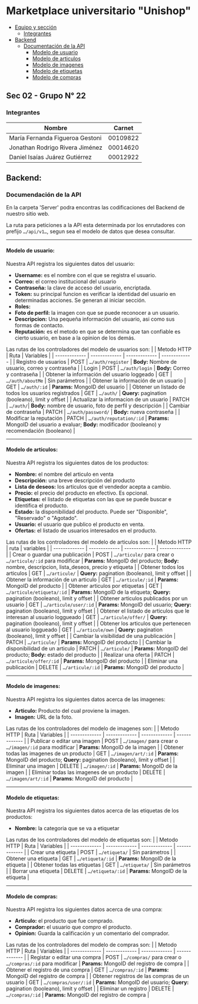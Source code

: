 # Marketplace universitario "Unishop"

- [Equipo y sección](#sec-02---grupo-n°-22)
    - [Integrantes](#integrantes)
- [Backend](#carpeta-server)
    - [Documentación de la API](#documendación-de-la-api)
        - [Modelo de usuario](#modelo-de-usuario)
        - [Modelo de articulos](#modelo-de-articulos)
        - [Modelo de imagenes](#modelo-de-imagenes)
        - [Modelo de etiquetas](#modelo-de-etiquetas)
        - [Modelo de compras](#modelo-de-compras)

## Sec 02 - Grupo N° 22

### Integrantes

| Nombre        | Carnet        |
| ------------- | ------------- |
| María Fernanda Figueroa Gestoni | 00109822 |
| Jonathan Rodrigo Rivera Jiménez | 00014620 |
| Daniel Isaías Juárez Gutiérrez  | 00012922 |

## Backend:

### Documendación de la API

En la carpeta 'Server' podra encontras las codificaciones del Backend de nuestro sitio web.

La ruta para peticiones a la API esta determinada por los enrutadores con prefijo `…/api/v1…`, segun sea el modelo de datos que desea consultar.

---
#### Modelo de usuario:

Nuestra API registra los siguientes datos del usuario:
- **Username:** es el nombre con el que se registra el usuario.
- **Correo:** el correo institucional del usuario
- **Contraseña:** la clave de acceso del usuario, encriptada.
- **Token:** su principal funcion es verificar la identidad del usuario en determinadas acciones. Se generan al iniciar sección.
- **Roles:** 
- **Foto de perfil:** la imagen con que se puede reconocer a un usuario.
- **Descripcion:** Una pequeña información del usuario, asi como sus formas de contacto.
- **Reputación:** es el metodo en que se determina que tan confiable es cierto usuario, en base a la opinion de los demás.

Las rutas de los controladores del modelo de usuarios son:
|  | Metodo HTTP | Ruta | Variables |
| ------------- | ------------- | ------------- | ------------- |
| Registro de usuarios | POST | `…/auth/register` | **Body:** Nombre de usuario, correo y contraseña |
| Login | POST | `…/auth/login` | **Body:** Correo y contraseña |
| Obtener la información del usuario loggeado | GET | `…/auth/aboutMe` | Sin parámetros |
| Obtener la información de un usuario | GET | `…/auth/:id` | **Params:** MongoID del usuario |
| Obtener un listado de todos los usuarios registrados | GET | `…/auth/` | **Query:** pagination (booleano), limit y offset |
| Actualizar la informacion de un usuario | PATCH | `…/auth/`| **Body:** nombre de usuario, foto de perfil y descripción |
| Cambiar de contraseña | PATCH | `…/auth/password/` | **Body:** nueva contraseña |
| Modificar la reputación | PATCH | `…/auth/reputation/:id` | **Params:** MongoID del usuario a evaluar; **Body:** modificador (booleano) y recomendación (booleano) |

---
#### Modelo de articulos:

Nuestra API registra los siguientes datos de los productos:
- **Nombre:** el nombre del articulo en venta
- **Descripción:** una breve descripción del producto
- **Lista de deseos:** los articulos que el vendedor acepta a cambio.
- **Precio:** el precio del producto en efectivo. Es opcional.
- **Etiquetas:** el listado de etiquetas con las que se puede buscar e identifica el producto.
- **Estado:** la disponibilidad del producto. Puede ser "Disponible", "Reservado" o "Agotado".
- **Usuario:** el usuario que publico el producto en venta.
- **Ofertas:** el listado de usuarios interesados en el producto.

Las rutas de los controladores del modelo de articulos son:
|  | Metodo HTTP | ruta | variables |
| ------------- | ------------- | ------------- | ------------- |
| Crear o guardar una publicación | POST | `…/articule/` para crear o `…/articule/:id` para modificar | **Params:** MongoID del producto; **Body:** nombre, descripcion, lista_deseos, precio y etiqueta |
| Obtener todos los articulos | GET | `…/articule/` | **Query:** pagination (booleano), limit y offset |
| Obtener la información de un articulo | GET | `…/articule/:id` | **Params:** MongoID del producto |
| Obtener articulos por etiquetas | GET | `…/articule/etiqueta/:id` | **Params:** MongoID de la etiqueta; **Query:** pagination (booleano), limit y offset |
| Obtener articulos publicados por un usuario | GET | `…/articule/user/:id` | **Params:** MongoID del usuario; **Query:** pagination (booleano), limit y offset |
| Obtener el listado de articulos que le interesan al usuario loggueado | GET | `…/articule/offer/` | **Query:** pagination (booleano), limit y offset |
| Obtener los articulos que pertenecen al usuario loggueado | GET | `…/articule/own` | **Query:** pagination (booleano), limit y offset |
| Cambiar la visibilidad de una publicación | PATCH | `…/articule/` | **Params:** MongoID del producto |
| Cambiar la disponibilidad de un articulo | PATCH | `…/articule/` | **Params:** MongoID del producto; **Body:** estado del producto |
| Realizar una oferta | PATCH | `…/articule/offer/:id` | **Params:** MongoID del producto |
| Eliminar una publicación | DELETE | `…/articule/:id` | **Params:** MongoID del producto |

---
#### Modelo de imagenes:

Nuestra API registra los siguientes datos acerca de las imagenes:
- **Articulo:** Producto del cual proviene la imagen.
- **Imagen:** URL de la foto.

Las rutas de los controladores del modelo de imagenes son:
|  | Metodo HTTP | Ruta | Variables |
| ------------- | ------------- | ------------- | ------------- |
| Publicar o editar una imagen | POST | `…/imagen/` para crear o `…/imagen/:id` para modificar | **Params:** MongoID de la imagen |
| Obtener todas las imagenes de un producto | GET | `…/imagen/art/:id` | **Params:** MongoID del producto; **Query:** pagination (booleano), limit y offset |
| Eliminar una imagen | DELETE | `…/imagen/:id` |  **Params:** MongoID de la imagen |
| Eliminar todas las imagenes de un producto | DELETE | `…/imagen/art/:id` | **Params:** MongoID del producto |

---
#### Modelo de etiquetas:

Nuestra API registra los siguientes datos acerca de las etiquetas de los productos:
- **Nombre:** la categoria que se va a etiquetar

Las rutas de los controladores del modelo de etiquetas son:
|  | Metodo HTTP | Ruta | Variables |
| ------------- | ------------- | ------------- | ------------- |
| Crear una etiqueta | POST | `…/etiqueta/` | Sin parámetros |
| Obtener una etiqueta | GET | `…/etiqueta/:id` | **Params:** MongoID de la etiqueta |
| Obtener todas las etiquetas | GET | `…/etiqueta/` | Sin parámetros |
| Borrar una etiqueta | DELETE | `…/etiqueta/:id` | **Params:** MongoID de la etiqueta |

---
#### Modelo de compras:

Nuestra API registra los siguientes datos acerca de una compra:
- **Articulo:** el producto que fue comprado.
- **Comprador:** el usuario que compro el producto.
- **Opinion:** Guarda la calificación y un comentario del comprador.

Las rutas de los controladores del modelo de compras son:
|  | Metodo HTTP | Ruta | Variables |
| ------------- | ------------- | ------------- | ------------- |
| Registar o editar una compra | POST | `…/compras/` para crear o `…/compras/:id` para modificar | **Params:** MongoID del registro de compra |
| Obtener el registro de una compra | GET | `…/compras/:id` | **Params:** MongoID del registro de compra |
| Obtener registros de las compras de un usuario | GET | `…/compras/user/:id` | **Params:** MongoID del usuario; **Query:** pagination (booleano), limit y offset |
| Eliminar un registro | DELETE | `…/compras/:id` | **Params:** MongoID del registro de compra |

